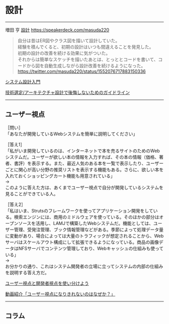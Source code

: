 # 設計

---

増田 亨
[設計](https://speakerdeck.com/masuda220/she-ji-falsekao-efang-toyarifang?slide=7)
https://speakerdeck.com/masuda220

>自分は昔はER図やクラス図を描いて設計していた。  
経験を積んでくると、初期の設計はいつも間違えることを発見した。  
初期の設計の改善を続ける効果に気がついた。  
それからは簡単なスケッチを描いたあとは、とっととコードを書いて、コードから図を自動生成しながら設計改善を続けるようになった。  
<https://twitter.com/masuda220/status/1552076717883150336>  

[システム設計入門](https://github.com/donnemartin/system-design-primer/blob/master/README-ja.md)  

[技術選定/アーキテクチャ設計で後悔しないためのガイドライン](https://qiita.com/hirokidaichi/items/a746062917595619720b)  

---

## ユーザー視点

［問い］  
「あなたが開発しているWebシステムを簡単に説明してください」  

［答え1］  
「私がいま開発しているのは、インターネットで本を売るサイトのためのWebシステムだ。ユーザーが欲しい本の情報を入力すれば、その本の情報（価格、著者、書評）を表示する。また、最近人気のある本を一覧で表示したり、ユーザーごとに関心が高い分野の推奨リストを表示する機能もある。さらに、欲しい本を入れておくショッピングカート機能も用意されている」  
→  
このように答えた方は、あくまでユーザー視点で自分が開発しているシステムを見ることができている人。  

［答え2］  
「私はいま、Strutsのフレームワークを使ってアプリケーション開発をしている。検索エンジンには、商用のミドルウェアを使っている。そのほかの部分はオープンソースを活用し、LAMJで構築したWebシステムだ。機能としては、ユーザー管理、受発注管理、ブック情報管理などがある。季節によって処理データ量に変動があり、場合によっては大量のトラフィックが想定されることから、Webサーバはスケールアウト構成にして拡張できるようになっている。商品の画像データはNFSサーバでコンテンツ管理しており、Webキャッシュの仕組みも使っている」  
→  
お分かりの通り、これはシステム開発者の立場に立ってシステムの内部の仕組みを説明する答え方だ。  

[ユーザー視点と開発者視点を使い分けよう](https://www.itmedia.co.jp/im/articles/0805/19/news115.html)  

[動画紹介「ユーザー視点になりきれないのはなぜか？」](https://uxdaystokyo.com/articles/no_user_perspective/#i)  

---

## コラム
